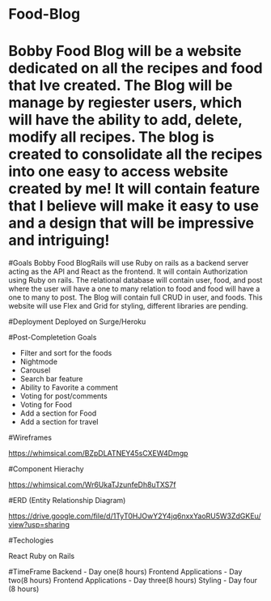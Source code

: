 # Food-Blog

# Bobby Food Blog will be a website dedicated on all the recipes and food that Ive created. The Blog will be manage by regiester users, which will have the ability to add, delete, modify all recipes. The blog is created to consolidate all the recipes into one easy to access website created by me! It will contain feature that I believe will make it easy to use and a design that will be impressive and intriguing!

#Goals
Bobby Food BlogRails will use Ruby on rails as a backend server acting as the API and React as the frontend. It will contain Authorization using Ruby on rails. The relational database will contain user, food, and post where the user will have a one to many relation to food and food will have a one to many to post. The Blog will contain full CRUD in user, and foods. This website will use Flex and Grid for styling, different libraries are pending.

#Deployment
Deployed on Surge/Heroku

#Post-Completetion Goals
- Filter and sort for the foods
- Nightmode
- Carousel
- Search bar feature
- Ability to Favorite a comment
- Voting for post/comments
- Voting for Food
- Add a section for Food
- Add a section for travel

#Wireframes

https://whimsical.com/BZpDLATNEY45sCXEW4Dmgp

#Component Hierachy

https://whimsical.com/Wr6UkaTJzunfeDh8uTXS7f

#ERD (Entity Relationship Diagram)

https://drive.google.com/file/d/1TyT0HJOwY2Y4jq6nxxYaoRU5W3ZdGKEu/view?usp=sharing

#Techologies

React
Ruby on Rails

#TimeFrame
Backend - Day one(8 hours)
Frontend Applications - Day two(8 hours)
Frontend Applications - Day three(8 hours)
Styling - Day four (8 hours)

